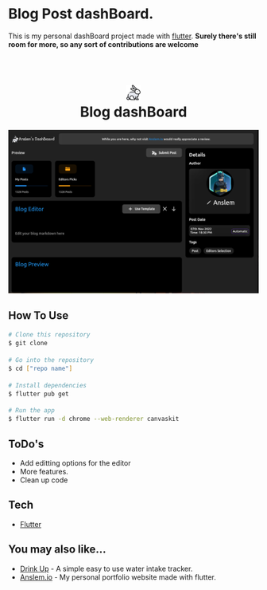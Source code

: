 # Blog Post dashBoard.

This is my personal dashBoard project made with [flutter](https://flutter.dev).
**Surely there's still room for more, so any sort of contributions are welcome**

<h1 align="center">
  <br>
  <img src="./assets/images/rabbit.png" width="30"/>
  <br>
  Blog dashBoard
  <br>
</h1>

<img src="./preview/Screenshot 2022-11-07 183134.png"/>

## How To Use

```bash
# Clone this repository
$ git clone

# Go into the repository
$ cd ["repo name"]

# Install dependencies
$ flutter pub get

# Run the app
$ flutter run -d chrome --web-renderer canvaskit
```

## ToDo's

- Add editting options for the editor
- More features.
- Clean up code

## Tech

- [Flutter](http://flutter.dev/)

## You may also like...

- [Drink Up]() - A simple easy to use water intake tracker.
- [Anslem.io]() - My personal portfolio website made with flutter.
